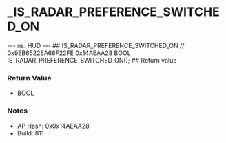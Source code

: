 # _IS_RADAR_PREFERENCE_SWITCHED_ON

--- ns: HUD --- ## IS_RADAR_PREFERENCE_SWITCHED_ON  // 0x9EB6522EA68F22FE 0x14AEAA28 BOOL IS_RADAR_PREFERENCE_SWITCHED_ON();   ## Return value

### Return Value
* BOOL

### Notes
* AP Hash: 0x0x14AEAA28
* Build: 811

